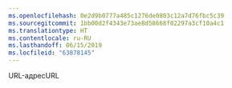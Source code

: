 ```yaml
---
ms.openlocfilehash: 0e2d9b0777a485c1276de0803c12a7d76fbc5c39
ms.sourcegitcommit: 1bb00d2f4343e73ae8d58668f02297a3cf10a4c1
ms.translationtype: HT
ms.contentlocale: ru-RU
ms.lasthandoff: 06/15/2019
ms.locfileid: "63878145"
---
```

<span data-ttu-id="7b726-101">URL-адрес</span><span class="sxs-lookup"><span data-stu-id="7b726-101">URL</span></span>